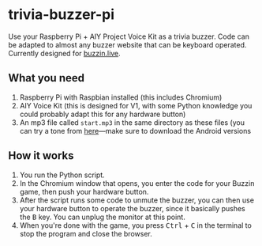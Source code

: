 # trivia-buzzer-pi
Use your Raspberry Pi + AIY Project Voice Kit as a trivia buzzer. Code can be adapted to almost any buzzer website that can be keyboard operated. Currently designed for [buzzin.live](https://buzzin.live).
## What you need
1. Raspberry Pi with Raspbian installed (this includes Chromium)
2. AIY Voice Kit (this is designed for V1, with some Python knowledge you could probably adapt this for any hardware button)
3. An mp3 file called `start.mp3` in the same directory as these files (you can try a tone from [here](https://theinteractivist.com/free-ringtones-iringpro/)—make sure to download the Android versions
## How it works
1. You run the Python script.
2. In the Chromium window that opens, you enter the code for your Buzzin game, then push your hardware button.
3. After the script runs some code to unmute the buzzer, you can then use your hardware button to operate the buzzer, since it basically pushes the <kbd>B</kbd> key. You can unplug the monitor at this point.
4. When you're done with the game, you press <kbd>Ctrl</kbd> + <kbd>C</kbd> in the terminal to stop the program and close the browser.
